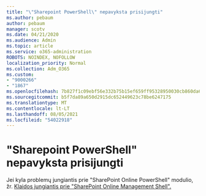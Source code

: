 ```yaml
---
title: "\"Sharepoint PowerShell\" nepavyksta prisijungti"
ms.author: pebaum
author: pebaum
manager: scotv
ms.date: 04/21/2020
ms.audience: Admin
ms.topic: article
ms.service: o365-administration
ROBOTS: NOINDEX, NOFOLLOW
localization_priority: Normal
ms.collection: Adm_O365
ms.custom:
- "9000266"
- "1867"
ms.openlocfilehash: 7b827f1c09ebf56e332b75b15ef659ff95328950030cb860da652555efe45f28
ms.sourcegitcommit: b5f7da89a650d2915dc652449623c78be6247175
ms.translationtype: MT
ms.contentlocale: lt-LT
ms.lasthandoff: 08/05/2021
ms.locfileid: "54022918"
---
```

# <a name="sharepoint-powershell-unable-to-connect"></a>"Sharepoint PowerShell" nepavyksta prisijungti

Jei kyla problemų jungiantis prie "SharePoint Online PowerShell" modulio, žr. [Klaidos jungiantis prie "SharePoint Online Management Shell".](/sharepoint/troubleshoot/administration/errors-connecting-to-management-shell)